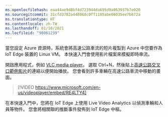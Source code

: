 ```yaml
---
ms.openlocfilehash: eaa44ae9d8bf4d723944da695d9a063937b7e020
ms.sourcegitcommit: 31cfd3782a448068c0ff1105abe06035ee7b672a
ms.translationtype: HT
ms.contentlocale: zh-TW
ms.lasthandoff: 01/10/2021
ms.locfileid: "98061239"
---
```

當您設定 Azure 資源時，系統會將高速公路車流的短片複製到 Azure 中您要作為 IoT Edge 裝置的 Linux VM。 本快速入門會使用影片檔案來模擬即時串流。

開啟應用程式，例如 [VLC media player](https://www.videolan.org/vlc/)。 選取 Ctrl+N，然後貼上[高速公路交叉口範例影片](https://lvamedia.blob.core.windows.net/public/camera-300s.mkv)的連結以便開始播放。 您會看到許多車輛在高速公路車流中移動的畫面。

> [!VIDEO https://www.microsoft.com/en-us/videoplayer/embed/RE4LTY4]

在本快速入門中，您將在 IoT Edge 上使用 Live Video Analytics 以偵測車輛和人員等物件。 您會將相關聯的推斷事件發佈到 IoT Edge 中樞。
